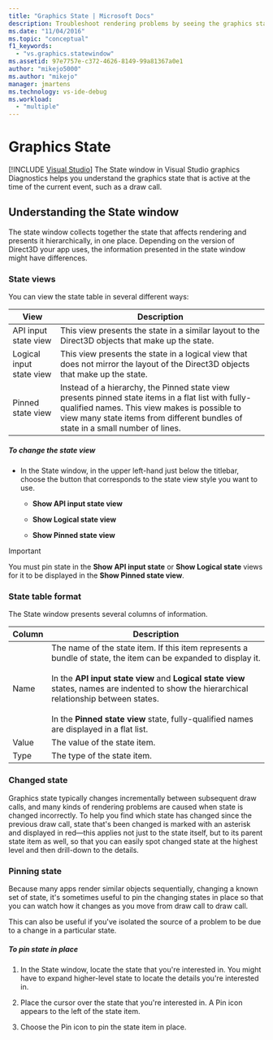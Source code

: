 ```yaml
---
title: "Graphics State | Microsoft Docs"
description: Troubleshoot rendering problems by seeing the graphics state for each draw call. The parts of the state that changed from the previous call are highlighted.
ms.date: "11/04/2016"
ms.topic: "conceptual"
f1_keywords:
  - "vs.graphics.statewindow"
ms.assetid: 97e7757e-c372-4626-8149-99a81367a0e1
author: "mikejo5000"
ms.author: "mikejo"
manager: jmartens
ms.technology: vs-ide-debug
ms.workload:
  - "multiple"
---
```

# Graphics State

 [!INCLUDE [Visual Studio](~/includes/applies-to-version/vs-windows-only.md)]
The State window in Visual Studio graphics Diagnostics helps you understand the graphics state that is active at the time of the current event, such as a draw call.

## Understanding the State window
 The state window collects together the state that affects rendering and presents it hierarchically, in one place. Depending on the version of Direct3D your app uses, the information presented in the state window might have differences.

### State views
 You can view the state table in several different ways:

|View|Description|
|----------|-----------------|
|API input state view|This view presents the state in a similar layout to the Direct3D objects that make up the state.|
|Logical input state view|This view presents the state in a logical view that does not mirror the layout of the Direct3D objects that make up the state.|
|Pinned state view|Instead of a hierarchy, the Pinned state view presents pinned state items in a flat list with fully-qualified names. This view makes is possible to view many state items from different bundles of state in a small number of lines.|

##### To change the state view

- In the State window, in the upper left-hand just below the titlebar, choose the button that corresponds to the state view style you want to use.

  - **Show API input state view**

  - **Show Logical state view**

  - **Show Pinned state view**

> [!IMPORTANT]
> You must pin state in the **Show API input state** or **Show Logical state** views for it to be displayed in the **Show Pinned state view**.

### State table format
 The State window presents several columns of information.

|Column|Description|
|------------|-----------------|
|Name|The name of the state item. If this item represents a bundle of state, the item can be expanded to display it.<br /><br /> In the **API input state view** and **Logical state view** states, names are indented to show the hierarchical relationship between states.<br /><br /> In the **Pinned state view** state, fully-qualified names are displayed in a flat list.|
|Value|The value of the state item.|
|Type|The type of the state item.|

### Changed state
 Graphics state typically changes incrementally between subsequent draw calls, and many kinds of rendering problems are caused when state is changed incorrectly. To help you find which state has changed since the previous draw call, state that's been changed is marked with an asterisk and displayed in red—this applies not just to the state itself, but to its parent state item as well, so that you can easily spot changed state at the highest level and then drill-down to the details.

### Pinning state
 Because many apps render similar objects sequentially, changing a known set of state, it's sometimes useful to pin the changing states in place so that you can watch how it changes as you move from draw call to draw call.

 This can also be useful if you've isolated the source of a problem to be due to a change in a particular state.

##### To pin state in place

1. In the State window, locate the state that you're interested in. You might have to expand higher-level state to locate the details you're interested in.

2. Place the cursor over the state that you're interested in. A Pin icon appears to the left of the state item.

3. Choose the Pin icon to pin the state item in place.
